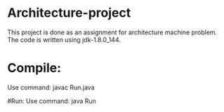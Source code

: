 # Architecture-project
This project is done as an assignment  for architecture machine problem. The code is written using jdk-1.8.0_144.

# Compile:
Use command: javac Run.java

#Run:
Use command: java Run